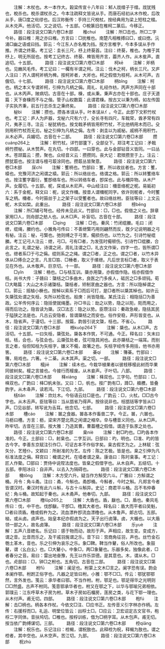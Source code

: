 <!-- { "loadSidebar": true } -->
　　注解：木杖也。木一本作大。榖梁传宣十八年曰：邾人戕缯子于缯。戕犹残也，梲杀也。梲杀谓杖杀之。今本注疏释文皆讹从手。而唐石经初从木作梲，后改从手，唐□度之纰缪也。后汉祢衡传：手持三尺梲杖。按经典用为梁上短柱之棳。从木兑声。他活切。又之说切。十五部。○梲篆旧在椎柯二篆后。今移正。
　　路径：段注说文□第六卷□木部
　　椎chuí
　　注解：所□击也。所□二字今补。器曰椎：用之亦曰椎。方言曰：□抌椎也。南楚凡相椎搏曰□，或曰揔。沅涌□幽之语或曰挡。郭云：今江东人亦名椎为挡。按方言椎字，今本多误从手作推。齐谓之终葵。考工记：圭长三尺，杼上终葵首。注曰：终葵，椎也。为椎于其杼上，明无所屈也。按考工记终古、终葵、椑皆用齐言，葢齐人作。从木隹声。直追切。十五部。
　　路径：段注说文□第六卷□木部
　　柯kē
　　注解：斧柄也。见豳风毛传。考工记曰：一欘有半谓之柯。注云：伐木之柯，柄长三尺。又庐人注曰：齐人谓柯斧柄为椑。按柯斧者，大斧也。柯之假借为枝柯。从木可声。古俄切。十七部。
　　路径：段注说文□第六卷□木部
　　柄bǐnɡ
　　注解：柯也。柄之本义专谓斧柯，引伸为凡柄之偁。周礼、礼经作枋，丙声方声同在十部也。从木丙声。陂病切。古音在十部。棅，或从秉。秉声古亦在十部也。庄子天道篇：天下奋棅而不与之偕。管子山权数篇：此谓君棅。按古又以秉为柄，如左传国子实执齐秉，前五行志杀生之秉终矣。
　　路径：段注说文□第六卷□木部
　　柲bì
　　注解：攒也。攒各本误从手。叶本误从亻。今正。此卽下文积竹杖也。考工记：庐人为庐器，戈柲六尺有六寸，殳长寻有四尺，车戟常，酋矛常有四尺，夷矛三寻。注云：柲犹柄也。按戈戟矛柄皆用积竹杖，不比他柄用木而已。殳则用积竹杖而无刃。柲之引伸为凡柄之偁。左传：剥圭以为戚柲。戚柄不用积竹。从木必声。兵媚切。古音在十二部。
　　路径：段注说文□第六卷□木部
　　攒cuánp264上
　　注解：积竹杖。详竹部籚下，殳部殳下。郑注考工记曰：矛戟柄竹攒柲。从木赞声。在丸切。十四部。一曰穿也。此与金部钻音义皆同。一曰丛木。苍颉篇云：攒，聚也。众经音义云：攒攒同。丧大记：君殡攒至于上。注云：攒犹菆也。按注谓与檀弓菆涂同也。攒菆丛皆聚意。
　　路径：段注说文□第六卷□木部
　　杘chì
　　注解：籆柄也。竹部曰：籆，所以收丝者也。方言：籆，榬也。兖豫河济之闲谓之榬。郭云：所以络丝也。络谓之格。郭云：所以转籆络车也。按注籆字葢衍，籆卽络车也。所以转络车者，卽杘也。此与檷异物。从木尸声。女履切。十五部。柅，杘或从木尼声。中山经注曰：檷音络柅之柅。易姤初六：系于金柅。释文曰：柅，说文作檷。按昔人谓檷柅同字。依许则柅者，今时籆车之柄。檷者，今时箍丝于上之架子以受籆者也。故曰络丝柎。臣铉等曰：上文云柅，木实如棃。此重出。
　　路径：段注说文□第六卷□木部
　　榜bēnɡ
　　注解：所□辅弓弩也。经传未见此义。竹部曰：□，□也。假借之义也。辞章家用□人，则舟部之舫人也。从木□声。补盲切。古音在十部。
　　路径：段注说文□第六卷□木部
　　□qínɡ
　　注解：□也。秦风：竹闭绲縢。毛曰：闭绁，绲绳，縢约也。小雅角弓传曰：不善绁檠巧用则翩然而反，旣夕记说明器之弓有柲。注云：柲，弓檠也。弛则缚之于弓里，僃损伤也。以竹为之。引诗竹柲绲縢。考工记弓人注云：绁，弓□。弓有□者，为发弦时僃顿伤。引诗竹□绲縢，合此言之。礼谓之柲，诗谓之闭，周礼注谓之□，礼古文作枈，四字一也，皆所谓□也。绁者系□于弓之偁。绲则系之之绳。谓之□者，正之也。谓之□者，以竹木异体从□傅合之之言。凡言□笞、□棰者，取义于缧绁。凡后世言标□者，取义于表见在外也。从木敬声。巨京切。十一部。
　　路径：段注说文□第六卷□木部
　　□yǐn
　　注解：桰也。□与栝互训。檃亦用櫽，亦假借作隐。栝亦假借作栝。尚书大传：子赣曰：櫽栝之□多曲木，良医之门多疾人，砥厉之□多顽钝。荀□大略篇：大山之木示诸櫽栝。櫽栝者，矫制衺曲之器也。方言：所以隐棹谓之□。郭云：摇樐小橛也。按棹以索系于□而后可打，是□者所以檃其棹也。如许云矢檃弦处谓之矢栝，矢所以检弦也。般庚：尚皆隐哉。某氏注云：相隐括□为善政。公羊传何序云：隐括使就绳墨。孙□书云：劫之以势，隐之以阨，阨而用之，得而后功之。隐皆读为檃。汉□法志：隐之以势。臣瓒注曰：秦政急峻，隐括其民于隘狭之法是也。凡古云安隐者，皆谓檃栝之而安也。俗作安稳，声形皆变也。从木，隐省声。于谨切。十三部。按篇，韵皆引说文櫽，栝也。不省心。
　　路径：段注说文□第六卷□木部
　　桰kuòp264下
　　注解：檃也。从木□声。古活切。十五部。一曰矢栝，檃弦处。檃各本作筑，不可通。今正。释名曰：矢末曰栝。栝，会也，与弦会也。云檃弦处者，弦可隐其闲也。此亦檃栝之一端耳。而别言之者，俗但知栝为矢栝字，嫌义不僃，故箸之也。矢栝字经传多用括，他书亦用筈。
　　路径：段注说文□第六卷□木部
　　棊qí
　　注解：簙棊。竹部曰：簙，局戏也。六箸。十二棊。从木其声。渠之切。一部。
　　路径：段注说文□第六卷□木部
　　椄jiē
　　注解：续木也。今栽华植果者以彼枝移椄此树而华果同彼树矣。椄之言接也。今接行而椄废。从木妾声。子叶切。八部。
　　路径：段注说文□第六卷□木部
　　栙xiánɡ
　　注解：栙双也。三字句。竹部曰：□，栙双也。广韵曰：栙□帆未张。又曰：□，帆也。按广韵有□，跭□，舽艭。皆叠韵字。从木夅声，读若鸿。下江切。九部。
　　路径：段注说文□第六卷□木部
　　栝tiǎn
　　注解：炊灶木。今俗语云灶□是也。广韵云：□，火杖。□□古今字也。从木舌声。臣铉等曰：当从甛省乃得声。按徐说非也。栝甛铦等字皆从□声。□见谷部，转写讹为舌耳。他念切。七部。
　　路径：段注说文□第六卷□木部
　　槽cáo
　　注解：嘼之食器。嘼各本作畜兽二字。今正。嘼，六嘼也。马枥曰槽。方言：枥，梁宋齐楚北燕之闲谓之樎皁。皁与槽音义同也。从木□声。昨牢切。古音在三部。按大雅：乃造其曹。曹葢槽之假借。谓造于飤豕之处也。
　　路径：段注说文□第六卷□木部
　　臬niè
　　注解：射□旳也。□旳各本作准的。今正。土部曰：□，射臬也。二字互训。日部曰：旳，明也。□准、旳的皆古今字。李善东京赋注引作□，可证古本不作俗字矣。臬古假艺为之。上林赋：弦矢分，艺殪仆。文颖曰：所射准的为艺。左传：陈之艺极。皆是也。臬之引伸为凡标准法度之偁。释宫曰：樴谓之杙，在墙者谓之臬。康诰曰：陈时臬事。考工记：匠人作槷。□部曰：贾侍中说陧法度也。皆臬之假借字也。从木自声。五结切。十五部。李阳冰曰：自非声。以去入为隔碍也。
　　路径：段注说文□第六卷□木部
　　桶tǒnɡ
　　注解：木方受六升。疑当作方斛受六斗。广雅曰：方斛谓之桶。月令：角斗甬。注曰：甬，今斛也。甬卽桶。今斛者，今时之斛。凡郑言今者皆谓汉时。秦汉时有此六斗斛，与古十斗斛异。史记：商君平斗桶。吕不韦仲春纪：角斗桶。故知起于秦也。从木甬声。他奉切。九部。
　　路径：段注说文□第六卷□木部
　　橹lǔp265上
　　注解：大盾也。盾，瞂也。□，盾也。秦风毛传曰：伐，中干也。伐卽瞂。干卽□。橹其大者也。释名曰：盾大而平者曰吴魁，□者曰须盾。橹或假杵为之。流血漂杵卽流血漂橹也。从木鲁声。郞古切。五部。樐，或从卤。卤声也。始皇本纪亦假卤为之。天子出行卤簿。卤，大楯也。以大盾领一部之人，故名卤簿。
　　路径：段注说文□第六卷□木部
　　乐yuè
　　注解：五声八音緫名。乐记曰：感于物而动，故形于声。声相应，故生变。变成方，谓之音。比音而乐之，及干戚羽旄谓之乐。音下曰：宫商角征羽，声也。丝竹金石匏土革木，音也。乐之引伸为哀乐之乐。象□鞞。鞞当作鼙，俗人所改也。象鼓鼙，谓〈幺白幺〉也。□大鼙小。中象□，两□象鼙也。乐器多矣，独像此者，□者春分之音。易曰：雷出地奋豫，先王以作乐崇德。是其意也。木，谓从木。□也。虍部曰：□，钟□之柎也。五角切。古音在二部。
　　路径：段注说文□第六卷□木部
　　柎fū
　　注解：阑足也。柎蒙上文木□言之。阑字恐有误。韵会本阑作鄂。柎跗正俗字也。凡器之足皆曰柎。小雅：鄂不□□。传云：鄂犹鄂鄂然，言外发也。笺云：承华者曰鄂。不当作柎。柎，鄂足也。鄂足得华之光明则□□然盛。古声不柎同。笺意鄂承华者也，柎又在鄂之下，以华与鄂喻兄弟相依。郭璞云：江东呼草木子房为柎。草木子房如石橊房，莲房之类，与花下鄂一理也。从木付声。甫无切。四部。
　　路径：段注说文□第六卷□木部
　　枹fú
　　注解：击□柄也。柄各本作杖。今依文□注、□应书正。左传音义引字林亦作柄。左传：右援桴而□。礼运、明堂位皆云：凷桴土□。□应云：卫宏诏定古文官书，枹桴二字同体。音扶鸠切。□椎也。按桴训栋，借为□柄字耳。从木包声。甫无切。按当依广韵缚谋切。三部。
　　路径：段注说文□第六卷□木部
　　椌qiānɡ
　　注解：柷乐也。乐记注曰：椌楬，谓柷敔也。此释椌为柷，释楬为敔也。谓之椌者，其中空也。从木空声。苦江切。九部。
　　路径：段注说文□第六卷□木部
　　柷zhù
